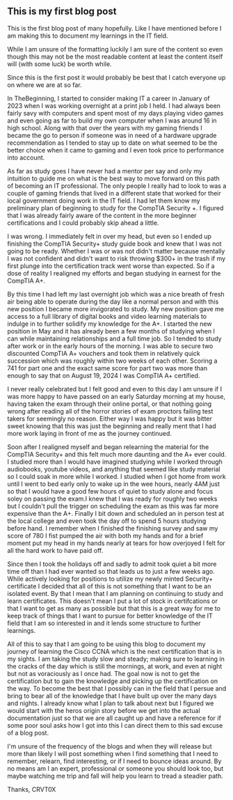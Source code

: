 ## This is my first blog post

This is the first blog post of many hopefully.
Like I have mentioned before I am making this to document my learnings in the IT field.

While I am unsure of the formatting luckily I am sure of the content so even though this may not be the most
readable content at least the content itself will (with some luck) be worth while.

Since this is the first post it would probably be best that I catch everyone up on where we are at so far.

In TheBeginning, I started to consider making IT a career in January of 2023 when I was working overnight at a print job I held.
I had always been fairly savy with computers and spent most of my days playing video games and even going as far to build
my own computer when I was around 16 in high school. Along with that over the years with my gaming friends I became the go to 
person if someone was in need of a hardware upgrade recommendation as I tended to stay up to date on what seemed to be the better
choice when it came to gaming and I even took price to performance into account.

As far as study goes I have never had a mentor per say and only my intuition to guide me on what is the best way to move forward 
on this path of becoming an IT professional. The only people I really had to look to was a couple of gaming friends that lived
in a different state that worked for their local government doing work in the IT field. I had let them know my preliminary plan of
beginning to study for the CompTIA Security +. I figured that I was already fairly aware of the content in the more beginner
certifications and I could probably skip ahead a little. 

I was wrong. I immediately felt in over my head, but even so I ended up finishing the CompTIA Security+ study guide book and knew that
I was not going to be ready. Whether I was or was not didn't matter because mentally I was not confident and didn't want to risk throwing
$300+ in the trash if my first plunge into the certification track went worse than expected. So if a dose of reality I realigned my
efforts and began studying in earnest for the CompTIA A+.

By this time I had left my last overnight job which was a nice breath of fresh air being able to operate during the day like a normal person
and with this new position I became more invigorated to study. My new position gave me access to a full library of digital books and video 
learning materials to indulge in to further solidify my knowledge for the A+. I started the new position in May and it has already been
a few months of studying when I can while maintaining relationships and a full time job. So I tended to study after work or in the early
hours of the morning. I was able to secure two discounted CompTIA A+ vouchers and took them in relatively quick succession which was
roughly within two weeks of each other. Scoring a 741 for part one and the exact same score for part two was more than enough to say
that on August 19, 2024 I was CompTIA A+ certified.

I never really celebrated but I felt good and even to this day I am unsure if I was more happy to have passed on an early Saturday
morning at my house, having taken the exam through their online portal, or that nothing going wrong after reading all of the horror
stories of exam proctors failing test takers for seemingly no reason. Either way I was happy but it was bitter sweet knowing that this
was just the beginning and really ment that I had more work laying in front of me as the journey continued. 

Soon after I realigned myself and began relearning the material for the CompTIA Security+ and this felt much more daunting and 
the A+ ever could. I studied more than I would have imagined studying while I worked through audiobooks, youtube videos, and anything 
that seemed like study material so I could soak in more while I worked. I studied when I got home from work until I went to bed early
only to wake up in the wee hours, nearly 4AM just so that I would have a good few hours of quiet to study alone and focus soley on
passing the exam.I knew that I was ready for roughly two weeks but I couldn't pull the trigger on scheduling the exam as this was
far more expensive than the A+. Finally I bit down and scheduled an in person test at the local college and even took the day off 
to spend 5 hours studying before hand. I remember when I finished the finishing survey and saw my score of 780 I fist pumped the air
with both my hands and for a brief moment put my head in my hands nearly at tears for how overjoyed I felt for all the hard work to
have paid off.

Since then I took the holidays off and sadly to admit took quiet a bit more time off than I had ever wanted so that leads us to just a few 
weeks ago. While actively looking for positions to utilize my newly minted Security+ certificate I decided that all of this is not something
that I want to be an isolated event. By that I mean that I am planning on continuing to study and learn certificates. This doesn't mean
I put a lot of stock in certifcations or that I want to get as many as possible but that this is a great way for me to keep track of things
that I want to pursue for better knowledge of the IT field that I am so interested in and it lends some structure to further learnings.

All of this to say that I am going to be using this blog to document my journey of learning the Cisco CCNA which is the next certification that
is in my sights. I am taking the study slow and steady; making sure to learning in the cracks of the day which is still the mornings, at work, 
and even at night but not as voraciously as I once had. The goal now is not to get the certification but to gain the knowledge and picking up
the certification on the way. To become the best that I possibly can in the field that I persue and bring to bear all of the knowledge that I
have built up over the many days and nights. I already know what I plan to talk about next but I figured we would start with the heros
origin story before we get into the actual documentation just so that we are all caught up and have a reference for if some poor soul asks how
I got into this I can direct them to this sad excuse of a blog post. 

I'm unsure of the frequency of the blogs and when they will release but more than likely I will post something when I find something that I need
to remember, relearn, find interesting, or if I need to bounce ideas around. By no means am I an expert, professional or someone you should
look too, but maybe watching me trip and fall will help you learn to tread a steadier path.

Thanks,
CRVT0X
